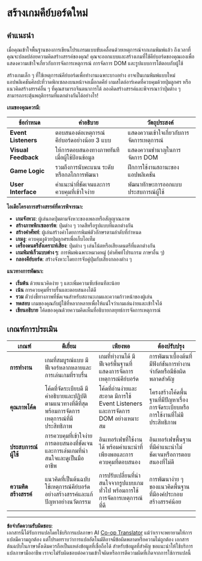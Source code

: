 <!--
CO_OP_TRANSLATOR_METADATA:
{
  "original_hash": "3eac59d70e2532a677a2ce6bf765485a",
  "translation_date": "2025-10-23T21:16:19+00:00",
  "source_file": "4-typing-game/typing-game/assignment.md",
  "language_code": "th"
}
-->
# สร้างเกมคีย์บอร์ดใหม่

## คำแนะนำ

เมื่อคุณเข้าใจพื้นฐานของการเขียนโปรแกรมแบบขับเคลื่อนด้วยเหตุการณ์จากเกมพิมพ์แล้ว ถึงเวลาที่คุณจะปลดปล่อยความคิดสร้างสรรค์ของคุณ! คุณจะออกแบบและสร้างเกมที่ใช้คีย์บอร์ดของคุณเองเพื่อแสดงความเข้าใจเกี่ยวกับการจัดการเหตุการณ์ การจัดการ DOM และรูปแบบการโต้ตอบกับผู้ใช้

สร้างเกมเล็ก ๆ ที่ใช้เหตุการณ์คีย์บอร์ดเพื่อทำงานเฉพาะบางอย่าง อาจเป็นเกมพิมพ์แบบใหม่ แอปพลิเคชันศิลปะที่วาดพิกเซลลงบนหน้าจอเมื่อกดคีย์ เกมสไตล์อาร์เคดที่ควบคุมด้วยปุ่มลูกศร หรือแนวคิดสร้างสรรค์อื่น ๆ ที่คุณสามารถจินตนาการได้ ลองคิดสร้างสรรค์และพิจารณาว่าปุ่มต่าง ๆ สามารถกระตุ้นพฤติกรรมที่แตกต่างกันได้อย่างไร!

**เกมของคุณควรมี:**

| ข้อกำหนด | คำอธิบาย | วัตถุประสงค์ |
|-----------|-----------|---------------|
| **Event Listeners** | ตอบสนองต่อเหตุการณ์คีย์บอร์ดอย่างน้อย 3 แบบ | แสดงความเข้าใจเกี่ยวกับการจัดการเหตุการณ์ |
| **Visual Feedback** | ให้การตอบสนองทางภาพทันทีเมื่อผู้ใช้ป้อนข้อมูล | แสดงความชำนาญในการจัดการ DOM |
| **Game Logic** | รวมถึงการนับคะแนน ระดับ หรือกลไกการพัฒนา | ฝึกการใช้งานสถานะของแอปพลิเคชัน |
| **User Interface** | คำแนะนำที่ชัดเจนและการควบคุมที่เข้าใจง่าย | พัฒนาทักษะการออกแบบประสบการณ์ผู้ใช้ |

**ไอเดียโครงการสร้างสรรค์ที่ควรพิจารณา:**
- **เกมจังหวะ**: ผู้เล่นกดปุ่มตามจังหวะของเพลงหรือสัญญาณภาพ
- **สร้างภาพพิกเซลอาร์ต**: ปุ่มต่าง ๆ วาดสีหรือรูปแบบที่แตกต่างกัน
- **สร้างคำศัพท์**: ผู้เล่นสร้างคำโดยการพิมพ์ตัวอักษรตามลำดับที่กำหนด
- **เกมงู**: ควบคุมงูด้วยปุ่มลูกศรเพื่อเก็บไอเท็ม
- **เครื่องดนตรีสังเคราะห์เสียง**: ปุ่มต่าง ๆ เล่นโน้ตหรือเสียงดนตรีที่แตกต่างกัน
- **เกมพิมพ์เร็วแบบต่าง ๆ**: การพิมพ์เฉพาะหมวดหมู่ (คำศัพท์โปรแกรม ภาษาอื่น ๆ)
- **กลองคีย์บอร์ด**: สร้างจังหวะโดยการจับคู่ปุ่มกับเสียงกลองต่าง ๆ

**แนวทางการพัฒนา:**
- **เริ่มต้น** ด้วยแนวคิดง่าย ๆ และเพิ่มความซับซ้อนทีละน้อย
- **เน้น** การควบคุมที่ราบรื่นและตอบสนองได้ดี
- **รวม** ตัวบ่งชี้ทางภาพที่ชัดเจนสำหรับสถานะเกมและความก้าวหน้าของผู้เล่น
- **ทดสอบ** เกมของคุณกับผู้ใช้ที่หลากหลายเพื่อให้แน่ใจว่าเกมเล่นง่ายและเข้าใจได้
- **เขียนอธิบาย** โค้ดของคุณด้วยความคิดเห็นที่อธิบายกลยุทธ์การจัดการเหตุการณ์

## เกณฑ์การประเมิน

| เกณฑ์ | ดีเยี่ยม | เพียงพอ | ต้องปรับปรุง |
|-------|----------|----------|---------------|
| **การทำงาน** | เกมที่สมบูรณ์แบบ มีฟีเจอร์หลากหลายและการเล่นเกมที่ราบรื่น | เกมที่ทำงานได้ มีฟีเจอร์พื้นฐานที่แสดงการจัดการเหตุการณ์คีย์บอร์ด | การพัฒนาเบื้องต้นที่มีฟังก์ชันการทำงานจำกัดหรือมีข้อผิดพลาดสำคัญ |
| **คุณภาพโค้ด** | โค้ดที่จัดระเบียบดี มีคำอธิบายและปฏิบัติตามแนวทางที่ดีที่สุด พร้อมการจัดการเหตุการณ์ที่มีประสิทธิภาพ | โค้ดที่อ่านง่ายและสะอาด มีการใช้ Event Listeners และการจัดการ DOM อย่างเหมาะสม | โครงสร้างโค้ดพื้นฐานที่มีปัญหาเรื่องการจัดระเบียบหรือการใช้งานที่ไม่มีประสิทธิภาพ |
| **ประสบการณ์ผู้ใช้** | การควบคุมที่เข้าใจง่าย การตอบสนองที่ชัดเจน และการเล่นเกมที่น่าสนใจและดูเป็นมืออาชีพ | อินเทอร์เฟซที่ใช้งานได้ พร้อมคำแนะนำที่เพียงพอและการควบคุมที่ตอบสนอง | อินเทอร์เฟซพื้นฐานที่มีคำแนะนำไม่ชัดเจนหรือการตอบสนองที่ไม่ดี |
| **ความคิดสร้างสรรค์** | แนวคิดที่เป็นต้นฉบับ ใช้เหตุการณ์คีย์บอร์ดอย่างสร้างสรรค์และแก้ปัญหาอย่างนวัตกรรม | การปรับเปลี่ยนที่น่าสนใจจากรูปแบบเกมทั่วไป พร้อมการใช้การจัดการเหตุการณ์ที่ดี | การพัฒนาง่าย ๆ ของแนวคิดพื้นฐานที่มีองค์ประกอบสร้างสรรค์น้อย |

---

**ข้อจำกัดความรับผิดชอบ**:  
เอกสารนี้ได้รับการแปลโดยใช้บริการแปลภาษา AI [Co-op Translator](https://github.com/Azure/co-op-translator) แม้ว่าเราจะพยายามให้การแปลมีความถูกต้อง แต่โปรดทราบว่าการแปลอัตโนมัติอาจมีข้อผิดพลาดหรือความไม่ถูกต้อง เอกสารต้นฉบับในภาษาดั้งเดิมควรถือเป็นแหล่งข้อมูลที่เชื่อถือได้ สำหรับข้อมูลที่สำคัญ ขอแนะนำให้ใช้บริการแปลภาษามืออาชีพ เราจะไม่รับผิดชอบต่อความเข้าใจผิดหรือการตีความผิดที่เกิดจากการใช้การแปลนี้